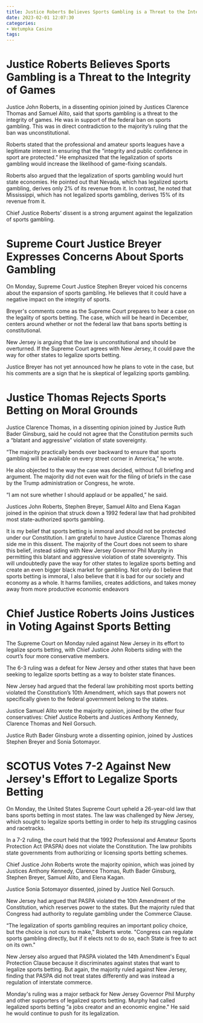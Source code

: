 ```yaml
---
title: Justice Roberts Believes Sports Gambling is a Threat to the Integrity of Games
date: 2023-02-01 12:07:30
categories:
- Wetumpka Casino
tags:
---
```



#  Justice Roberts Believes Sports Gambling is a Threat to the Integrity of Games

Justice John Roberts, in a dissenting opinion joined by Justices Clarence Thomas and Samuel Alito, said that sports gambling is a threat to the integrity of games. He was in support of the federal ban on sports gambling. This was in direct contradiction to the majority’s ruling that the ban was unconstitutional.

Roberts stated that the professional and amateur sports leagues have a legitimate interest in ensuring that the “integrity and public confidence in sport are protected.” He emphasized that the legalization of sports gambling would increase the likelihood of game-fixing scandals.

Roberts also argued that the legalization of sports gambling would hurt state economies. He pointed out that Nevada, which has legalized sports gambling, derives only 2% of its revenue from it. In contrast, he noted that Mississippi, which has not legalized sports gambling, derives 15% of its revenue from it.

Chief Justice Roberts’ dissent is a strong argument against the legalization of sports gambling.

#  Supreme Court Justice Breyer Expresses Concerns About Sports Gambling

On Monday, Supreme Court Justice Stephen Breyer voiced his concerns about the expansion of sports gambling. He believes that it could have a negative impact on the integrity of sports.

Breyer's comments come as the Supreme Court prepares to hear a case on the legality of sports betting. The case, which will be heard in December, centers around whether or not the federal law that bans sports betting is constitutional.

New Jersey is arguing that the law is unconstitutional and should be overturned. If the Supreme Court agrees with New Jersey, it could pave the way for other states to legalize sports betting.

Justice Breyer has not yet announced how he plans to vote in the case, but his comments are a sign that he is skeptical of legalizing sports gambling.

#  Justice Thomas Rejects Sports Betting on Moral Grounds

Justice Clarence Thomas, in a dissenting opinion joined by Justice Ruth Bader Ginsburg, said he could not agree that the Constitution permits such a “blatant and aggressive” violation of state sovereignty.

“The majority practically bends over backward to ensure that sports gambling will be available on every street corner in America,” he wrote.

He also objected to the way the case was decided, without full briefing and argument. The majority did not even wait for the filing of briefs in the case by the Trump administration or Congress, he wrote.

“I am not sure whether I should applaud or be appalled,” he said.

Justices John Roberts, Stephen Breyer, Samuel Alito and Elena Kagan joined in the opinion that struck down a 1992 federal law that had prohibited most state-authorized sports gambling.

It is my belief that sports betting is immoral and should not be protected under our Constitution. I am grateful to have Justice Clarence Thomas along side me in this dissent. The majority of the Court does not seem to share this belief, instead siding with New Jersey Governor Phil Murphy in permitting this blatant and aggressive violation of state sovereignty. This will undoubtedly pave the way for other states to legalize sports betting and create an even bigger black market for gambling. Not only do I believe that sports betting is immoral, I also believe that it is bad for our society and economy as a whole. It harms families, creates addictions, and takes money away from more productive economic endeavors

#  Chief Justice Roberts Joins Justices in Voting Against Sports Betting

The Supreme Court on Monday ruled against New Jersey in its effort to legalize sports betting, with Chief Justice John Roberts siding with the court’s four more conservative members.

The 6-3 ruling was a defeat for New Jersey and other states that have been seeking to legalize sports betting as a way to bolster state finances.

New Jersey had argued that the federal law prohibiting most sports betting violated the Constitution’s 10th Amendment, which says that powers not specifically given to the federal government belong to the states.

Justice Samuel Alito wrote the majority opinion, joined by the other four conservatives: Chief Justice Roberts and Justices Anthony Kennedy, Clarence Thomas and Neil Gorsuch.

Justice Ruth Bader Ginsburg wrote a dissenting opinion, joined by Justices Stephen Breyer and Sonia Sotomayor.

#  SCOTUS Votes 7-2 Against New Jersey's Effort to Legalize Sports Betting

On Monday, the United States Supreme Court upheld a 26-year-old law that bans sports betting in most states. The law was challenged by New Jersey, which sought to legalize sports betting in order to help its struggling casinos and racetracks.

In a 7-2 ruling, the court held that the 1992 Professional and Amateur Sports Protection Act (PASPA) does not violate the Constitution. The law prohibits state governments from authorizing or licensing sports betting schemes.

Chief Justice John Roberts wrote the majority opinion, which was joined by Justices Anthony Kennedy, Clarence Thomas, Ruth Bader Ginsburg, Stephen Breyer, Samuel Alito, and Elena Kagan.

Justice Sonia Sotomayor dissented, joined by Justice Neil Gorsuch.

New Jersey had argued that PASPA violated the 10th Amendment of the Constitution, which reserves power to the states. But the majority ruled that Congress had authority to regulate gambling under the Commerce Clause.

“The legalization of sports gambling requires an important policy choice, but the choice is not ours to make," Roberts wrote. "Congress can regulate sports gambling directly, but if it elects not to do so, each State is free to act on its own."

New Jersey also argued that PASPA violated the 14th Amendment's Equal Protection Clause because it discriminates against states that want to legalize sports betting. But again, the majority ruled against New Jersey, finding that PASPA did not treat states differently and was instead a regulation of interstate commerce.

Monday's ruling was a major setback for New Jersey Governor Phil Murphy and other supporters of legalized sports betting. Murphy had called legalized sports betting “a jobs creator and an economic engine." He said he would continue to push for its legalization.